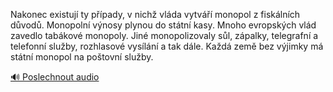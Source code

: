 
Nakonec existují ty případy, v nichž vláda vytváří monopol z fiskálních důvodů. Monopolní výnosy plynou do státní kasy. Mnoho evropských vlád zavedlo tabákové monopoly. Jiné monopolizovaly sůl, zápalky, telegrafní a telefonní služby, rozhlasové vysílání a tak dále. Každá země bez výjimky má státní monopol na poštovní služby.

[🔊 Poslechnout audio](/data/7-paragraphs/audio/chapter_67/para_006-Nakonec-existuj-ty-ppady-v-nich-vlda-vytv.mp3)
